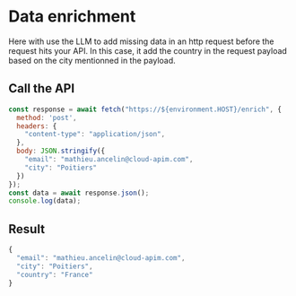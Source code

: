 # Data enrichment

Here with use the LLM to add missing data in an http request before the request hits your API. In this case, it add the country in the request payload based on the city mentionned in the payload.

## Call the API

```js
const response = await fetch("https://${environment.HOST}/enrich", {
  method: 'post',
  headers: {
    "content-type": "application/json",
  },
  body: JSON.stringify({
    "email": "mathieu.ancelin@cloud-apim.com",
    "city": "Poitiers"
  })
});
const data = await response.json();
console.log(data);
```

## Result

```js
{
  "email": "mathieu.ancelin@cloud-apim.com",
  "city": "Poitiers",
  "country": "France"
}
```